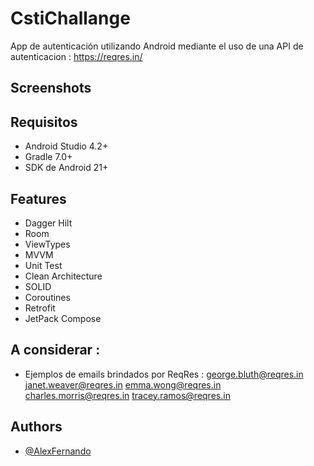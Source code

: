 # CstiChallange 

App de  autenticación utilizando Android mediante el uso de una API de autenticacion : https://reqres.in/


## Screenshots


## Requisitos

- Android Studio 4.2+
- Gradle 7.0+
- SDK de Android 21+

## Features

- Dagger Hilt
- Room
- ViewTypes
- MVVM
- Unit Test
- Clean Architecture
- SOLID
- Coroutines
- Retrofit
- JetPack Compose


## A considerar : 

- Ejemplos de emails brindados por ReqRes :
  george.bluth@reqres.in
  janet.weaver@reqres.in
  emma.wong@reqres.in
  charles.morris@reqres.in
  tracey.ramos@reqres.in


## Authors

- [@AlexFernando](https://github.com/AlexFernandoOsorio)
